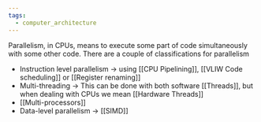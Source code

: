 ```yaml
---
tags:
  - computer_architecture
---
```

Parallelism, in CPUs, means to execute some part of code simultaneously with some other code. There are a couple of classifications for parallelism
- Instruction level parallelism $\to$ using [[CPU Pipelining]], [[VLIW Code scheduling]] or [[Register renaming]]
- Multi-threading $\to$ This can be done with both software [[Threads]], but when dealing with CPUs we mean [[Hardware Threads]]
- [[Multi-processors]]
- Data-level parallelism $\to$ [[SIMD]]
